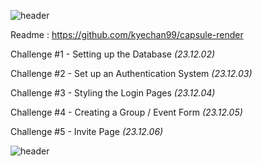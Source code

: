 ![header](https://capsule-render.vercel.app/api?type=Venom&color=auto&height=300&section=header&text=AOJ%20Challenge&fontSize=90)

Readme : https://github.com/kyechan99/capsule-render

Challenge #1 - Setting up the Database _(23.12.02)_

Challenge #2 - Set up an Authentication System _(23.12.03)_

Challenge #3 - Styling the Login Pages _(23.12.04)_

Challenge #4 - Creating a Group / Event Form _(23.12.05)_

Challenge #5 - Invite Page _(23.12.06)_

![header](https://capsule-render.vercel.app/api?type=Waving&color=auto&height=300&section=footer&text=seok&fontSize=90)

